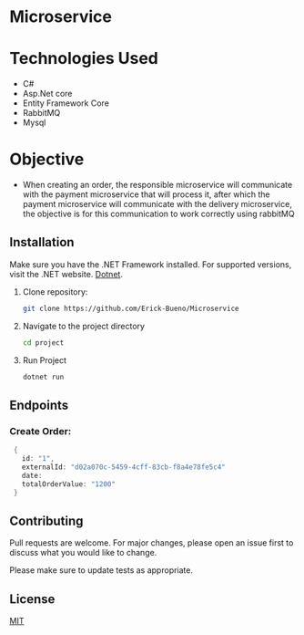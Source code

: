 # Microservice

# Technologies Used
* C#
* Asp.Net core
* Entity Framework Core
* RabbitMQ
* Mysql

# Objective

* When creating an order, the responsible microservice will communicate with the payment microservice that will process it, after which the payment microservice will communicate with the delivery microservice, the objective is for this communication to work correctly using rabbitMQ

## Installation

Make sure you have the .NET Framework installed. For supported versions, visit the .NET website. [Dotnet](https://dotnet.microsoft.com/download).

1. Clone repository:

   ```bash
   git clone https://github.com/Erick-Bueno/Microservice 
    ```
2. Navigate to the project directory
 
   ```bash
   cd project
3. Run Project
   ```bash
   dotnet run
## Endpoints
### Create Order:
```c#
 {
   id: "1",
   externalId: "d02a070c-5459-4cff-83cb-f8a4e78fe5c4"
   date: 
   totalOrderValue: "1200"
 }
```

## Contributing

Pull requests are welcome. For major changes, please open an issue first
to discuss what you would like to change.

Please make sure to update tests as appropriate.

## License

[MIT](https://choosealicense.com/licenses/mit/)

